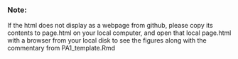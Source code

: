 ### Note:
If the html does not display as a webpage from github, please copy its contents to page.html on your local computer, and open that local page.html with a browser from your local disk to see the figures along with the commentary from PA1_template.Rmd
